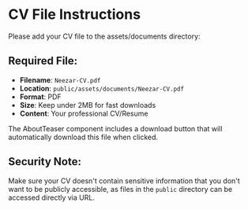 # CV File Instructions

Please add your CV file to the assets/documents directory:

## Required File:
- **Filename**: `Neezar-CV.pdf`
- **Location**: `public/assets/documents/Neezar-CV.pdf`
- **Format**: PDF
- **Size**: Keep under 2MB for fast downloads
- **Content**: Your professional CV/Resume

The AboutTeaser component includes a download button that will automatically download this file when clicked.

## Security Note:
Make sure your CV doesn't contain sensitive information that you don't want to be publicly accessible, as files in the `public` directory can be accessed directly via URL.

